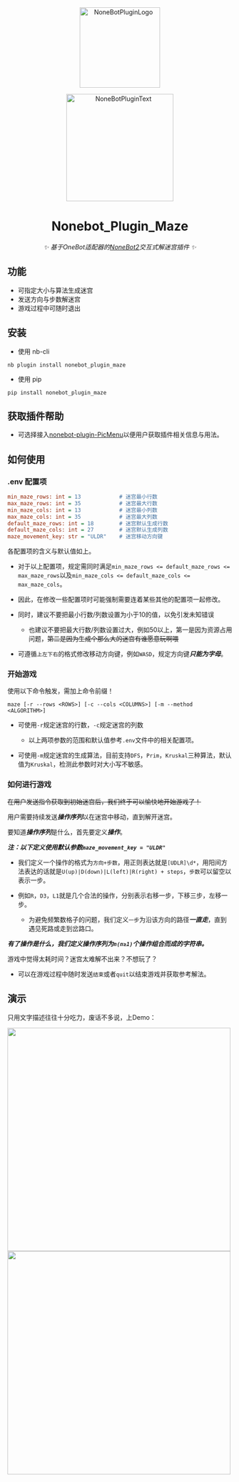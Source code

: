 <div align="center">
  <a href="https://v2.nonebot.dev/store"><img src="https://s2.loli.net/2022/06/16/opBDE8Swad5rU3n.png" width="180" height="180" alt="NoneBotPluginLogo"></a>
  <br>
  <p><img src="https://s2.loli.net/2022/06/16/xsVUGRrkbn1ljTD.png" width="240" alt="NoneBotPluginText"></p>
</div>

<div align="center">

# Nonebot_Plugin_Maze

_✨ 基于OneBot适配器的[NoneBot2](https://v2.nonebot.dev/)交互式解迷宫插件 ✨_
  
</div>

## 功能

- 可指定大小与算法生成迷宫
- 发送方向与步数解迷宫
- 游戏过程中可随时退出

## 安装

- 使用 nb-cli

```
nb plugin install nonebot_plugin_maze
```

- 使用 pip

```
pip install nonebot_plugin_maze
```

## 获取插件帮助

- 可选择接入[nonebot-plugin-PicMenu](https://github.com/hamo-reid/nonebot_plugin_PicMenu)以便用户获取插件相关信息与用法。

## 如何使用

### .env 配置项

```ini
min_maze_rows: int = 13            # 迷宫最小行数
max_maze_rows: int = 35            # 迷宫最大行数
min_maze_cols: int = 13            # 迷宫最小列数
max_maze_cols: int = 35            # 迷宫最大列数
default_maze_rows: int = 18        # 迷宫默认生成行数
default_maze_cols: int = 27        # 迷宫默认生成列数
maze_movement_key: str = "ULDR"    # 迷宫移动方向键
```

各配置项的含义与默认值如上。
  
- 对于以上配置项，规定需同时满足```min_maze_rows <= default_maze_rows <= max_maze_rows```以及```min_maze_cols <= default_maze_cols <= max_maze_cols```。

- 因此，在修改一些配置项时可能强制需要连着某些其他的配置项一起修改。


- 同时，建议不要把最小行数/列数设置为小于10的值，以免引发未知错误

  - 也建议不要把最大行数/列数设置过大，例如50以上，第一是因为资源占用问题，~~第二是因为生成个那么大的迷宫有谁愿意玩啊喂~~


- 可遵循```上左下右```的格式修改移动方向键，例如```WASD```，规定方向键***只能为字母***。

### 开始游戏

使用以下命令触发，需加上命令前缀！

```
maze [-r --rows <ROWS>] [-c --cols <COLUMNS>] [-m --method <ALGORITHM>]
```

- 可使用```-r```规定迷宫的行数，```-c```规定迷宫的列数

    - 以上两项参数的范围和默认值参考```.env```文件中的相关配置项。

- 可使用```-m```规定迷宫的生成算法，目前支持```DFS```，```Prim```，```Kruskal```三种算法，默认值为```Kruskal```，检测此参数时对大小写不敏感。

### 如何进行游戏

~~在用户发送指令获取到初始迷宫后，我们终于可以愉快地开始游戏了！~~

用户需要持续发送***操作序列***以在迷宫中移动，直到解开迷宫。

要知道***操作序列***是什么，首先要定义***操作***。

***注：以下定义使用默认参数```maze_movement_key = "ULDR"```***

- 我们定义一个操作的格式为```方向+步数```，用正则表达就是```[UDLR]\d*```，用阳间方法表达的话就是```U(up)|D(down)|L(left)|R(right) + steps```，```步数```可以留空以表示一步。
- 例如```R```，```D3```，```L1```就是几个合法的操作，分别表示右移一步，下移三步，左移一步。

    - 为避免频繁数格子的问题，我们定义```一步```为沿该方向的路径***一直走***，直到遇见死路或走到岔路口。

***有了操作是什么，我们定义操作序列为```n(n≥1)```个操作组合而成的字符串。***

游戏中觉得太耗时间？迷宫太难解不出来？不想玩了？

- 可以在游戏过程中随时发送```结束```或者```quit```以结束游戏并获取参考解法。

## 演示

只用文字描述往往十分吃力，废话不多说，上Demo：

<div align="left">
  <img src="https://user-images.githubusercontent.com/100039483/168439968-624e4cdf-ae94-485d-9113-740a0b1993a7.png" width="500" />
</div>

<div align="left">
  <img src="https://user-images.githubusercontent.com/100039483/168439976-e31bad3b-c774-498c-8705-2d27bf87a4cb.png" width="500" />
</div>
